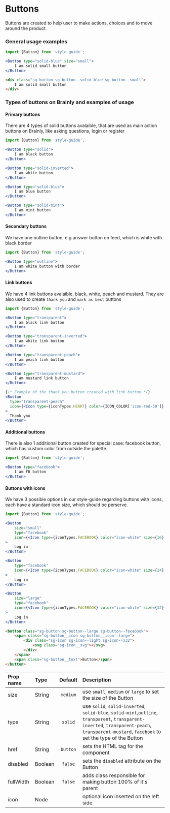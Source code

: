 # Buttons

Buttons are created to help user to make actions, choices and to move around the product.

### General usage examples

```jsx
import {Button} from 'style-guide';

<Button type="solid-blue" size="small">
    I am solid small button
</Button>
```

```HTML
<div class="sg-button sg-button--solid-blue sg-button--small">
    I am solid small button
</div>
```

### Types of buttons on Brainly and examples of usage

#### Primary buttons
There are 4 types of solid buttons avalaible, that are used as main action buttons on Brainly, like asking questions, login or register

```jsx
import {Button} from 'style-guide';

<Button type="solid">
    I am black button
</Button>

<Button type="solid-inverted">
    I am white button
</Button>

<Button type="solid-blue">
    I am blue button
</Button>

<Button type="solid-mint">
    I am mint button
</Button>
```

#### Secondary buttons
We have one outline button, e.g answer button on feed, which is white with black border

```jsx
import {Button} from 'style-guide';

<Button type="outline">
    I am white button with border
</Button>

```

#### Link buttons
We have 4 link buttons avalaible, black, white, peach and mustard. They are also used to create `thank you` and `mark as best` buttons

```jsx
import {Button} from 'style-guide';

<Button type="transparent">
    I am black link button
</Button>

<Button type="transparent-inverted">
    I am white link button
</Button>

<Button type="transparent-peach">
    I am peach link button
</Button>

<Button type="transparent-mustard">
    I am mustard link button
</Button>

{/* Example of the thank you button created with link button */}
<Button
  type="transparent-peach"
  icon={<Icon type={iconTypes.HEART} color={ICON_COLOR['icon-red-50']} size={24} />}
>
  Thank you
</Button>
```

#### Additional buttons
There is also 1 additional button created for special case: facebook button, which has custom color from outside the palette.

```jsx
import {Button} from 'style-guide';

<Button type="facebook">
    I am FB button
</Button>
```

#### Buttons with icons
We have 3 possible options in our style-guide regarding buttons with icons, each have a standard icon size, which should be perserve.

```jsx
import {Button} from 'style-guide';

<Button
    size="small"
    type="facebook"
    icon={<Icon type={iconTypes.FACEBOOK} color="icon-white" size={16} />}
>
    Log in
</Button>

<Button
    type="facebook"
    icon={<Icon type={iconTypes.FACEBOOK} color="icon-white" size={24} />}
>
    Log in
</Button>

<Button
    size="large"
    type="facebook"
    icon={<Icon type={iconTypes.FACEBOOK} color="icon-white" size={32} />}
>
    Log in
</Button>
```

```HTML
<button class="sg-button sg-button--large sg-button--facebook">
    <span class="sg-button__icon sg-button__icon--large">
        <div class="sg-icon sg-icon--light sg-icon--x32">
            <svg class="sg-icon__svg"></svg>
        </div>
    </span>
    <span class="sg-button__text">Button</span>
</button>
```

| Prop name | Type | Default | Description |
| :- | :- | :-: | :- |
| size | String | `medium`| use `small`, `medium` or `large` to set the size of the Button
| type | String |`solid` | use `solid`, `solid-inverted`, `solid-blue`, `solid-mint`,`outline`, `transparent`, `transparent-inverted`, `transparent-peach`, `transparent-mustard`, `facebook` to set the type of the Button
| href | String | `button` | sets the HTML tag for the component |
| disabled | Boolean | `false` | sets the `disabled` attribute on the Button |
| fullWidth | Boolean | `false` | adds class responsible for making button 100% of it's parent |
| icon | Node |  | optional icon inserted on the left side |
